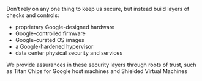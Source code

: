 Don’t rely on any one thing to keep us secure, but instead build layers of checks and controls:
* proprietary Google-designed hardware
* Google-controlled firmware
* Google-curated OS images
* a Google-hardened hypervisor
* data center physical security and services

We provide assurances in these security layers through roots of trust, such as Titan Chips for Google host machines and Shielded Virtual Machines
